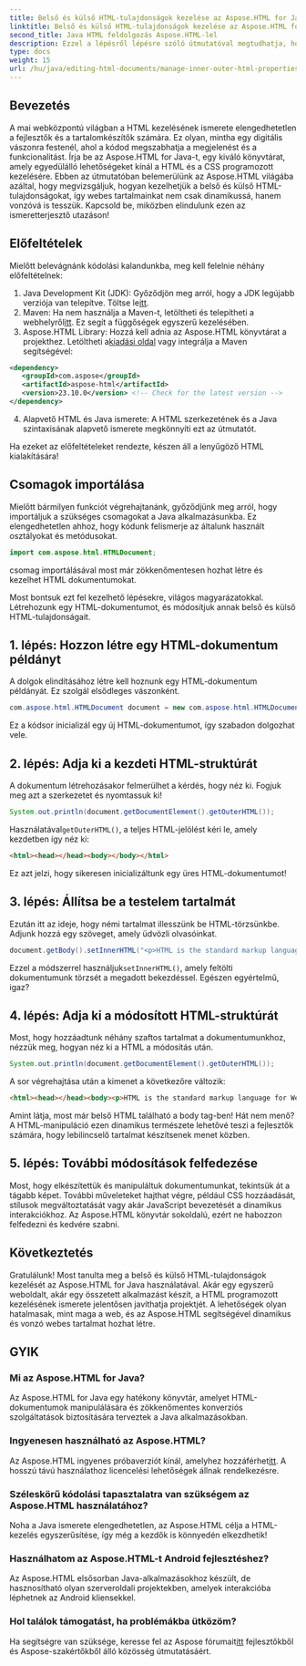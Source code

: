 ```yaml
---
title: Belső és külső HTML-tulajdonságok kezelése az Aspose.HTML for Java-ban
linktitle: Belső és külső HTML-tulajdonságok kezelése az Aspose.HTML for Java-ban
second_title: Java HTML feldolgozás Aspose.HTML-lel
description: Ezzel a lépésről lépésre szóló útmutatóval megtudhatja, hogyan kezelheti a belső és külső HTML-tulajdonságokat az Aspose.HTML for Java programban, amely tökéletes webfejlesztők és tartalomkészítők számára.
type: docs
weight: 15
url: /hu/java/editing-html-documents/manage-inner-outer-html-properties/
---
```

## Bevezetés
A mai webközpontú világban a HTML kezelésének ismerete elengedhetetlen a fejlesztők és a tartalomkészítők számára. Ez olyan, mintha egy digitális vászonra festenél, ahol a kódod megszabhatja a megjelenést és a funkcionalitást. Írja be az Aspose.HTML for Java-t, egy kiváló könyvtárat, amely egyedülálló lehetőségeket kínál a HTML és a CSS programozott kezelésére. Ebben az útmutatóban belemerülünk az Aspose.HTML világába azáltal, hogy megvizsgáljuk, hogyan kezelhetjük a belső és külső HTML-tulajdonságokat, így webes tartalmainkat nem csak dinamikussá, hanem vonzóvá is tesszük. Kapcsold be, miközben elindulunk ezen az ismeretterjesztő utazáson!

## Előfeltételek

Mielőtt belevágnánk kódolási kalandunkba, meg kell felelnie néhány előfeltételnek:

1.  Java Development Kit (JDK): Győződjön meg arról, hogy a JDK legújabb verziója van telepítve. Töltse le[itt](https://www.oracle.com/java/technologies/javase-jdk11-downloads.html).
2.  Maven: Ha nem használja a Maven-t, letöltheti és telepítheti a webhelyről[itt](https://maven.apache.org/download.cgi). Ez segít a függőségek egyszerű kezelésében.
3.  Aspose.HTML Library: Hozzá kell adnia az Aspose.HTML könyvtárat a projekthez. Letöltheti a[kiadási oldal](https://releases.aspose.com/html/java/) vagy integrálja a Maven segítségével:
```xml
<dependency>
   <groupId>com.aspose</groupId>
   <artifactId>aspose-html</artifactId>
   <version>23.10.0</version> <!-- Check for the latest version -->
</dependency>
```
4. Alapvető HTML és Java ismerete: A HTML szerkezetének és a Java szintaxisának alapvető ismerete megkönnyíti ezt az útmutatót.

Ha ezeket az előfeltételeket rendezte, készen áll a lenyűgöző HTML kialakítására!

## Csomagok importálása

Mielőtt bármilyen funkciót végrehajtanánk, győződjünk meg arról, hogy importáljuk a szükséges csomagokat a Java alkalmazásunkba. Ez elengedhetetlen ahhoz, hogy kódunk felismerje az általunk használt osztályokat és metódusokat.

```java
import com.aspose.html.HTMLDocument;
```

csomag importálásával most már zökkenőmentesen hozhat létre és kezelhet HTML dokumentumokat. 

Most bontsuk ezt fel kezelhető lépésekre, világos magyarázatokkal. Létrehozunk egy HTML-dokumentumot, és módosítjuk annak belső és külső HTML-tulajdonságait.

## 1. lépés: Hozzon létre egy HTML-dokumentum példányt

A dolgok elindításához létre kell hoznunk egy HTML-dokumentum példányát. Ez szolgál elsődleges vászonként.

```java
com.aspose.html.HTMLDocument document = new com.aspose.html.HTMLDocument();
```

Ez a kódsor inicializál egy új HTML-dokumentumot, így szabadon dolgozhat vele.

## 2. lépés: Adja ki a kezdeti HTML-struktúrát

A dokumentum létrehozásakor felmerülhet a kérdés, hogy néz ki. Fogjuk meg azt a szerkezetet és nyomtassuk ki!

```java
System.out.println(document.getDocumentElement().getOuterHTML());
```

 Használatával`getOuterHTML()`, a teljes HTML-jelölést kéri le, amely kezdetben így néz ki: 
```html
<html><head></head><body></body></html>
```
Ez azt jelzi, hogy sikeresen inicializáltunk egy üres HTML-dokumentumot!

## 3. lépés: Állítsa be a testelem tartalmát

Ezután itt az ideje, hogy némi tartalmat illesszünk be HTML-törzsünkbe. Adjunk hozzá egy szöveget, amely üdvözli olvasóinkat.

```java
document.getBody().setInnerHTML("<p>HTML is the standard markup language for Web pages.</p>");
```

Ezzel a módszerrel használjuk`setInnerHTML()`, amely feltölti dokumentumunk törzsét a megadott bekezdéssel. Egészen egyértelmű, igaz?

## 4. lépés: Adja ki a módosított HTML-struktúrát

Most, hogy hozzáadtunk néhány szaftos tartalmat a dokumentumunkhoz, nézzük meg, hogyan néz ki a HTML a módosítás után.

```java
System.out.println(document.getDocumentElement().getOuterHTML());
```

A sor végrehajtása után a kimenet a következőre változik:
```html
<html><head></head><body><p>HTML is the standard markup language for Web pages.</p></body></html>
```
Amint látja, most már belső HTML található a body tag-ben! Hát nem menő? A HTML-manipuláció ezen dinamikus természete lehetővé teszi a fejlesztők számára, hogy lebilincselő tartalmat készítsenek menet közben.

## 5. lépés: További módosítások felfedezése

Most, hogy elkészítettük és manipuláltuk dokumentumunkat, tekintsük át a tágabb képet. További műveleteket hajthat végre, például CSS hozzáadását, stílusok megváltoztatását vagy akár JavaScript bevezetését a dinamikus interakciókhoz. Az Aspose.HTML könyvtár sokoldalú, ezért ne habozzon felfedezni és kedvére szabni.

## Következtetés

Gratulálunk! Most tanulta meg a belső és külső HTML-tulajdonságok kezelését az Aspose.HTML for Java használatával. Akár egy egyszerű weboldalt, akár egy összetett alkalmazást készít, a HTML programozott kezelésének ismerete jelentősen javíthatja projektjét. A lehetőségek olyan hatalmasak, mint maga a web, és az Aspose.HTML segítségével dinamikus és vonzó webes tartalmat hozhat létre.

## GYIK

### Mi az Aspose.HTML for Java?  
Az Aspose.HTML for Java egy hatékony könyvtár, amelyet HTML-dokumentumok manipulálására és zökkenőmentes konverziós szolgáltatások biztosítására terveztek a Java alkalmazásokban.

### Ingyenesen használható az Aspose.HTML?  
 Az Aspose.HTML ingyenes próbaverziót kínál, amelyhez hozzáférhet[itt](https://releases.aspose.com/). A hosszú távú használathoz licencelési lehetőségek állnak rendelkezésre.

### Széleskörű kódolási tapasztalatra van szükségem az Aspose.HTML használatához?  
Noha a Java ismerete elengedhetetlen, az Aspose.HTML célja a HTML-kezelés egyszerűsítése, így még a kezdők is könnyedén elkezdhetik!

### Használhatom az Aspose.HTML-t Android fejlesztéshez?  
Az Aspose.HTML elsősorban Java-alkalmazásokhoz készült, de hasznosítható olyan szerveroldali projektekben, amelyek interakcióba léphetnek az Android kliensekkel.

### Hol találok támogatást, ha problémákba ütközöm?  
 Ha segítségre van szüksége, keresse fel az Aspose fórumait[itt](https://forum.aspose.com/c/html/29) fejlesztőkből és Aspose-szakértőkből álló közösség útmutatásáért.
